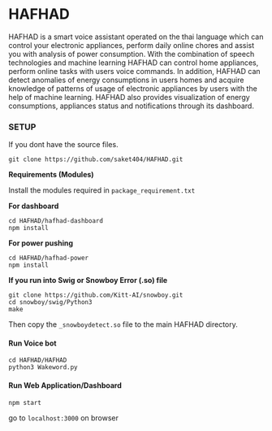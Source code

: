 # HAFHAD
  HAFHAD is a smart voice assistant operated on the thai language which can control your electronic appliances, perform daily online chores and assist you with analysis of power consumption. With the combination of speech technologies and machine learning HAFHAD can control home appliances, perform online tasks with users voice commands. In addition, HAFHAD can detect anomalies of energy consumptions in users homes and acquire knowledge of patterns of usage of electronic appliances by users with the help of machine learning. HAFHAD also provides visualization of energy consumptions, appliances status and notifications through its dashboard. 

### SETUP
  
  If you dont have the source files.
  ```
  git clone https://github.com/saket404/HAFHAD.git
  ```

**Requirements (Modules)** 
  
  Install the modules required in `package_requirement.txt`
  

**For dashboard**
  ```
  cd HAFHAD/hafhad-dashboard
  npm install
  ```

**For power pushing**
  ```
  cd HAFHAD/hafhad-power
  npm install
  ```
**If you run into Swig or Snowboy Error (.so) file**
  ```
  git clone https://github.com/Kitt-AI/snowboy.git
  cd snowboy/swig/Python3 
  make
  ```
  Then copy the `_snowboydetect.so` file to the main HAFHAD directory. 
    
 #### Run Voice bot
  ```
  cd HAFHAD/HAFHAD
  python3 Wakeword.py
  ```
 #### Run Web Application/Dashboard
   ```
   npm start
   ```
   go to `localhost:3000` on browser
  

